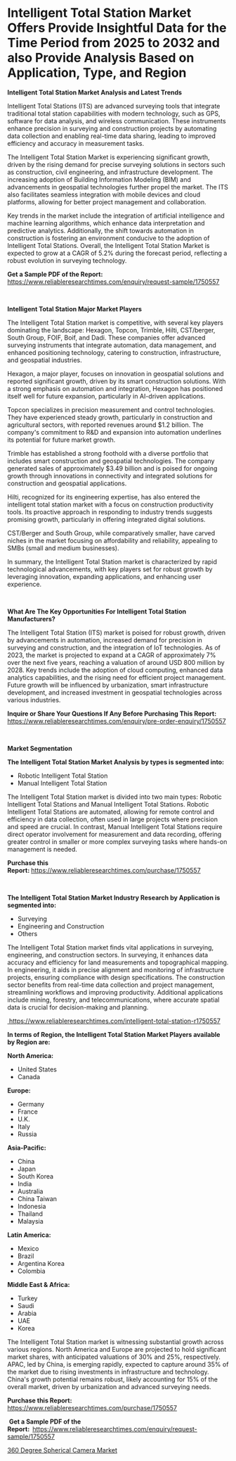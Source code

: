 <p><h1>Intelligent Total Station Market Offers Provide Insightful Data for the Time Period from 2025 to 2032 and also Provide Analysis Based on Application, Type, and Region</h1></p><p><strong>Intelligent Total Station Market Analysis and Latest Trends</strong></p>
<p><p>Intelligent Total Stations (ITS) are advanced surveying tools that integrate traditional total station capabilities with modern technology, such as GPS, software for data analysis, and wireless communication. These instruments enhance precision in surveying and construction projects by automating data collection and enabling real-time data sharing, leading to improved efficiency and accuracy in measurement tasks.</p><p>The Intelligent Total Station Market is experiencing significant growth, driven by the rising demand for precise surveying solutions in sectors such as construction, civil engineering, and infrastructure development. The increasing adoption of Building Information Modeling (BIM) and advancements in geospatial technologies further propel the market. The ITS also facilitates seamless integration with mobile devices and cloud platforms, allowing for better project management and collaboration.</p><p>Key trends in the market include the integration of artificial intelligence and machine learning algorithms, which enhance data interpretation and predictive analytics. Additionally, the shift towards automation in construction is fostering an environment conducive to the adoption of Intelligent Total Stations. Overall, the Intelligent Total Station Market is expected to grow at a CAGR of 5.2% during the forecast period, reflecting a robust evolution in surveying technology.</p></p>
<p><strong>Get a Sample PDF of the Report:&nbsp;</strong> <a href="https://www.reliableresearchtimes.com/enquiry/request-sample/1750557?utm_campaign=2304&utm_medium=2&utm_source=Github&utm_content=ia&utm_term=19022025&utm_id=intelligent-total-station">https://www.reliableresearchtimes.com/enquiry/request-sample/1750557</a></p>
<p>&nbsp;</p>
<p><strong>Intelligent Total Station Major Market Players</strong></p>
<p><p>The Intelligent Total Station market is competitive, with several key players dominating the landscape: Hexagon, Topcon, Trimble, Hilti, CST/berger, South Group, FOIF, Boif, and Dadi. These companies offer advanced surveying instruments that integrate automation, data management, and enhanced positioning technology, catering to construction, infrastructure, and geospatial industries.</p><p>Hexagon, a major player, focuses on innovation in geospatial solutions and reported significant growth, driven by its smart construction solutions. With a strong emphasis on automation and integration, Hexagon has positioned itself well for future expansion, particularly in AI-driven applications.</p><p>Topcon specializes in precision measurement and control technologies. They have experienced steady growth, particularly in construction and agricultural sectors, with reported revenues around $1.2 billion. The company's commitment to R&D and expansion into automation underlines its potential for future market growth.</p><p>Trimble has established a strong foothold with a diverse portfolio that includes smart construction and geospatial technologies. The company generated sales of approximately $3.49 billion and is poised for ongoing growth through innovations in connectivity and integrated solutions for construction and geospatial applications.</p><p>Hilti, recognized for its engineering expertise, has also entered the intelligent total station market with a focus on construction productivity tools. Its proactive approach in responding to industry trends suggests promising growth, particularly in offering integrated digital solutions.</p><p>CST/Berger and South Group, while comparatively smaller, have carved niches in the market focusing on affordability and reliability, appealing to SMBs (small and medium businesses).</p><p>In summary, the Intelligent Total Station market is characterized by rapid technological advancements, with key players set for robust growth by leveraging innovation, expanding applications, and enhancing user experience.</p></p>
<p>&nbsp;</p>
<p><strong>What Are The Key Opportunities For Intelligent Total Station Manufacturers?</strong></p>
<p><p>The Intelligent Total Station (ITS) market is poised for robust growth, driven by advancements in automation, increased demand for precision in surveying and construction, and the integration of IoT technologies. As of 2023, the market is projected to expand at a CAGR of approximately 7% over the next five years, reaching a valuation of around USD 800 million by 2028. Key trends include the adoption of cloud computing, enhanced data analytics capabilities, and the rising need for efficient project management. Future growth will be influenced by urbanization, smart infrastructure development, and increased investment in geospatial technologies across various industries.</p></p>
<p><strong>Inquire or Share Your Questions If Any Before Purchasing This Report:</strong> <a href="https://www.reliableresearchtimes.com/enquiry/pre-order-enquiry/1750557?utm_campaign=2304&utm_medium=2&utm_source=Github&utm_content=ia&utm_term=19022025&utm_id=intelligent-total-station">https://www.reliableresearchtimes.com/enquiry/pre-order-enquiry/1750557</a></p>
<p>&nbsp;</p>
<p><strong>Market Segmentation</strong></p>
<p><strong>The Intelligent Total Station Market Analysis by types is segmented into:</strong></p>
<p><ul><li>Robotic Intelligent Total Station</li><li>Manual Intelligent Total Station</li></ul></p>
<p><p>The Intelligent Total Station market is divided into two main types: Robotic Intelligent Total Stations and Manual Intelligent Total Stations. Robotic Intelligent Total Stations are automated, allowing for remote control and efficiency in data collection, often used in large projects where precision and speed are crucial. In contrast, Manual Intelligent Total Stations require direct operator involvement for measurement and data recording, offering greater control in smaller or more complex surveying tasks where hands-on management is needed.</p></p>
<p><strong>Purchase this Report:&nbsp;</strong><a href="https://www.reliableresearchtimes.com/purchase/1750557?utm_campaign=2304&utm_medium=2&utm_source=Github&utm_content=ia&utm_term=19022025&utm_id=intelligent-total-station">https://www.reliableresearchtimes.com/purchase/1750557</a></p>
<p>&nbsp;</p>
<p><strong>The Intelligent Total Station Market Industry Research by Application is segmented into:</strong></p>
<p><ul><li>Surveying</li><li>Engineering and Construction</li><li>Others</li></ul></p>
<p><p>The Intelligent Total Station market finds vital applications in surveying, engineering, and construction sectors. In surveying, it enhances data accuracy and efficiency for land measurements and topographical mapping. In engineering, it aids in precise alignment and monitoring of infrastructure projects, ensuring compliance with design specifications. The construction sector benefits from real-time data collection and project management, streamlining workflows and improving productivity. Additional applications include mining, forestry, and telecommunications, where accurate spatial data is crucial for decision-making and planning.</p></p>
<p><a href="https://www.reliableresearchtimes.com/intelligent-total-station-r1750557?utm_campaign=2304&utm_medium=2&utm_source=Github&utm_content=ia&utm_term=19022025&utm_id=intelligent-total-station">&nbsp;https://www.reliableresearchtimes.com/intelligent-total-station-r1750557</a></p>
<p><strong>In terms of Region, the Intelligent Total Station Market Players available by Region are:</strong></p>
<p>
    <p> <strong> North America: </strong>
        <ul>
            <li>United States</li>
            <li>Canada</li>
        </ul>
        </p> 
    <p> <strong> Europe: </strong>
        <ul>
            <li>Germany</li>
            <li>France</li>
            <li>U.K.</li>
            <li>Italy</li>
            <li>Russia</li>
        </ul>
        </p> 
    <p> <strong> Asia-Pacific: </strong>
        <ul>
            <li>China</li>
            <li>Japan</li>
            <li>South Korea</li>
            <li>India</li>
            <li>Australia</li>
            <li>China Taiwan</li>
            <li>Indonesia</li>
            <li>Thailand</li>
            <li>Malaysia</li>
        </ul>
        </p> 
    <p> <strong> Latin America: </strong>
        <ul>
            <li>Mexico</li>
            <li>Brazil</li>
            <li>Argentina Korea</li>
            <li>Colombia</li>
        </ul>
        </p> 
    <p> <strong> Middle East & Africa: </strong>
        <ul>
            <li>Turkey</li>
            <li>Saudi</li>
            <li>Arabia</li>
            <li>UAE</li>
            <li>Korea</li>
        </ul>
    </p>
    </p>
<p><p>The Intelligent Total Station market is witnessing substantial growth across various regions. North America and Europe are projected to hold significant market shares, with anticipated valuations of 30% and 25%, respectively. APAC, led by China, is emerging rapidly, expected to capture around 35% of the market due to rising investments in infrastructure and technology. China's growth potential remains robust, likely accounting for 15% of the overall market, driven by urbanization and advanced surveying needs.</p></p>
<p><strong>Purchase this Report: </strong><a href="https://www.reliableresearchtimes.com/purchase/1750557?utm_campaign=2304&utm_medium=2&utm_source=Github&utm_content=ia&utm_term=19022025&utm_id=intelligent-total-station">https://www.reliableresearchtimes.com/purchase/1750557</a></p>
<p>&nbsp;<strong>Get a Sample PDF of the Report:&nbsp;&nbsp;</strong><a href="https://www.reliableresearchtimes.com/enquiry/request-sample/1750557?utm_campaign=2304&utm_medium=2&utm_source=Github&utm_content=ia&utm_term=19022025&utm_id=intelligent-total-station">https://www.reliableresearchtimes.com/enquiry/request-sample/1750557</a></p>
<p><strong></strong></p>
<p><p><a href="https://github.com/chungwimbu4/Market-Research-Report-List-1/blob/main/360-degree-spherical-camera-market.md?utm_campaign=2304&utm_medium=2&utm_source=Github&utm_content=ia&utm_term=19022025&utm_id=intelligent-total-station">360 Degree Spherical Camera Market</a></p></p>